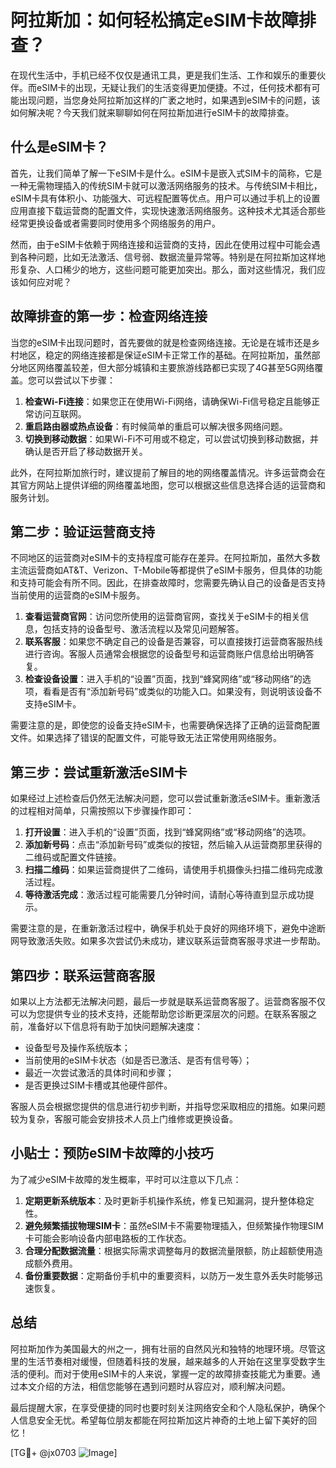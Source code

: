 # 阿拉斯加：如何轻松搞定eSIM卡故障排查？

在现代生活中，手机已经不仅仅是通讯工具，更是我们生活、工作和娱乐的重要伙伴。而eSIM卡的出现，无疑让我们的生活变得更加便捷。不过，任何技术都有可能出现问题，当您身处阿拉斯加这样的广袤之地时，如果遇到eSIM卡的问题，该如何解决呢？今天我们就来聊聊如何在阿拉斯加进行eSIM卡的故障排查。

## 什么是eSIM卡？

首先，让我们简单了解一下eSIM卡是什么。eSIM卡是嵌入式SIM卡的简称，它是一种无需物理插入的传统SIM卡就可以激活网络服务的技术。与传统SIM卡相比，eSIM卡具有体积小、功能强大、可远程配置等优点。用户可以通过手机上的设置应用直接下载运营商的配置文件，实现快速激活网络服务。这种技术尤其适合那些经常更换设备或者需要同时使用多个网络服务的用户。

然而，由于eSIM卡依赖于网络连接和运营商的支持，因此在使用过程中可能会遇到各种问题，比如无法激活、信号弱、数据流量异常等。特别是在阿拉斯加这样地形复杂、人口稀少的地方，这些问题可能更加突出。那么，面对这些情况，我们应该如何应对呢？

## 故障排查的第一步：检查网络连接

当您的eSIM卡出现问题时，首先要做的就是检查网络连接。无论是在城市还是乡村地区，稳定的网络连接都是保证eSIM卡正常工作的基础。在阿拉斯加，虽然部分地区网络覆盖较差，但大部分城镇和主要旅游线路都已实现了4G甚至5G网络覆盖。您可以尝试以下步骤：

1. **检查Wi-Fi连接**：如果您正在使用Wi-Fi网络，请确保Wi-Fi信号稳定且能够正常访问互联网。
2. **重启路由器或热点设备**：有时候简单的重启可以解决很多网络问题。
3. **切换到移动数据**：如果Wi-Fi不可用或不稳定，可以尝试切换到移动数据，并确认是否开启了移动数据开关。

此外，在阿拉斯加旅行时，建议提前了解目的地的网络覆盖情况。许多运营商会在其官方网站上提供详细的网络覆盖地图，您可以根据这些信息选择合适的运营商和服务计划。

## 第二步：验证运营商支持

不同地区的运营商对eSIM卡的支持程度可能存在差异。在阿拉斯加，虽然大多数主流运营商如AT&T、Verizon、T-Mobile等都提供了eSIM卡服务，但具体的功能和支持可能会有所不同。因此，在排查故障时，您需要先确认自己的设备是否支持当前使用的运营商的eSIM卡服务。

1. **查看运营商官网**：访问您所使用的运营商官网，查找关于eSIM卡的相关信息，包括支持的设备型号、激活流程以及常见问题解答。
2. **联系客服**：如果您不确定自己的设备是否兼容，可以直接拨打运营商客服热线进行咨询。客服人员通常会根据您的设备型号和运营商账户信息给出明确答复。
3. **检查设备设置**：进入手机的“设置”页面，找到“蜂窝网络”或“移动网络”的选项，看看是否有“添加新号码”或类似的功能入口。如果没有，则说明该设备不支持eSIM卡。

需要注意的是，即使您的设备支持eSIM卡，也需要确保选择了正确的运营商配置文件。如果选择了错误的配置文件，可能导致无法正常使用网络服务。

## 第三步：尝试重新激活eSIM卡

如果经过上述检查后仍然无法解决问题，您可以尝试重新激活eSIM卡。重新激活的过程相对简单，只需按照以下步骤操作即可：

1. **打开设置**：进入手机的“设置”页面，找到“蜂窝网络”或“移动网络”的选项。
2. **添加新号码**：点击“添加新号码”或类似的按钮，然后输入从运营商那里获得的二维码或配置文件链接。
3. **扫描二维码**：如果运营商提供了二维码，请使用手机摄像头扫描二维码完成激活过程。
4. **等待激活完成**：激活过程可能需要几分钟时间，请耐心等待直到显示成功提示。

需要注意的是，在重新激活过程中，确保手机处于良好的网络环境下，避免中途断网导致激活失败。如果多次尝试仍未成功，建议联系运营商客服寻求进一步帮助。

## 第四步：联系运营商客服

如果以上方法都无法解决问题，最后一步就是联系运营商客服了。运营商客服不仅可以为您提供专业的技术支持，还能帮助您诊断更深层次的问题。在联系客服之前，准备好以下信息将有助于加快问题解决速度：

- 设备型号及操作系统版本；
- 当前使用的eSIM卡状态（如是否已激活、是否有信号等）；
- 最近一次尝试激活的具体时间和步骤；
- 是否更换过SIM卡槽或其他硬件部件。

客服人员会根据您提供的信息进行初步判断，并指导您采取相应的措施。如果问题较为复杂，客服可能会安排技术人员上门维修或更换设备。

## 小贴士：预防eSIM卡故障的小技巧

为了减少eSIM卡故障的发生概率，平时可以注意以下几点：

1. **定期更新系统版本**：及时更新手机操作系统，修复已知漏洞，提升整体稳定性。
2. **避免频繁插拔物理SIM卡**：虽然eSIM卡不需要物理插入，但频繁操作物理SIM卡可能会影响设备内部电路板的工作状态。
3. **合理分配数据流量**：根据实际需求调整每月的数据流量限额，防止超额使用造成额外费用。
4. **备份重要数据**：定期备份手机中的重要资料，以防万一发生意外丢失时能够迅速恢复。

## 总结

阿拉斯加作为美国最大的州之一，拥有壮丽的自然风光和独特的地理环境。尽管这里的生活节奏相对缓慢，但随着科技的发展，越来越多的人开始在这里享受数字生活的便利。而对于使用eSIM卡的人来说，掌握一定的故障排查技能尤为重要。通过本文介绍的方法，相信您能够在遇到问题时从容应对，顺利解决问题。

最后提醒大家，在享受便捷的同时也要时刻关注网络安全和个人隐私保护，确保个人信息安全无忧。希望每位朋友都能在阿拉斯加这片神奇的土地上留下美好的回忆！

[TG💪+ @jx0703 ![Image](https://github.com/user-attachments/assets/dbca1d08-cadb-493c-b0ec-ad6f7a83f270)]